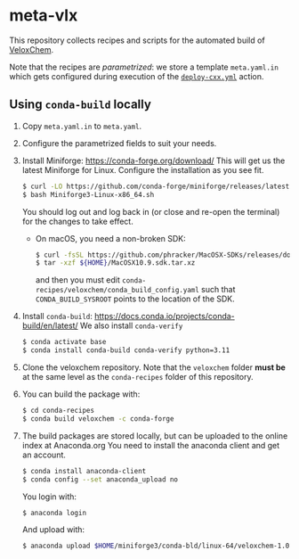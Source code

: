 # meta-vlx

This repository collects recipes and scripts for the automated build of
[VeloxChem](https://veloxchem.org/).

Note that the recipes are *parametrized*: we store a template `meta.yaml.in`
which gets configured during execution of the
[`deploy-cxx.yml`](.github/workflows/deploy-cxx.yml) action.

## Using `conda-build` locally

1. Copy `meta.yaml.in` to `meta.yaml`.

2. Configure the parametrized fields to suit your needs. 

3. Install Miniforge: <https://conda-forge.org/download/>
   This will get us the latest Miniforge for Linux. Configure the
   installation as you see fit.

   ``` bash
   $ curl -LO https://github.com/conda-forge/miniforge/releases/latest/download/Miniforge3-Linux-x86_64.sh
   $ bash Miniforge3-Linux-x86_64.sh
   ```

   You should log out and log back in (or close and re-open the
   terminal) for the changes to take effect.

   - On macOS, you need a non-broken SDK:

     ```bash
     $ curl -fsSL https://github.com/phracker/MacOSX-SDKs/releases/download/10.15/MacOSX10.9.sdk.tar.xz > ${HOME}/MacOSX10.9.sdk.tar.xz
     $ tar -xzf ${HOME}/MacOSX10.9.sdk.tar.xz
     ```
     and then you must edit `conda-recipes/veloxchem/conda_build_config.yaml`
     such that `CONDA_BUILD_SYSROOT` points to the location of the SDK.

4. Install `conda-build`:
   <https://docs.conda.io/projects/conda-build/en/latest/> We also
   install `conda-verify`

   ``` bash
   $ conda activate base
   $ conda install conda-build conda-verify python=3.11
   ```
5. Clone the veloxchem repository. Note that the `veloxchem` folder
   **must be** at the same level as the `conda-recipes` folder of
   this repository.

6. You can build the package with:

   ``` bash
   $ cd conda-recipes
   $ conda build veloxchem -c conda-forge
   ```

7. The build packages are stored locally, but can be uploaded to the
   online index at Anaconda.org You need to install the anaconda client
   and get an account.

   ``` bash
   $ conda install anaconda-client
   $ conda config --set anaconda_upload no
   ```

   You login with:

   ``` bash
   $ anaconda login
   ```

   And upload with:

   ``` bash
   $ anaconda upload $HOME/miniforge3/conda-bld/linux-64/veloxchem-1.0rc3-py_0.tar.bz2 -u veloxchem -l test
   ```
